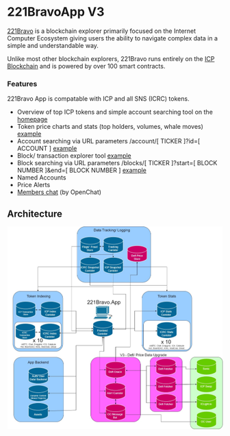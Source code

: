 # 221BravoApp V3
[221Bravo](https://221bravo.app) is a blockchain explorer primarily focused on the Internet Computer Ecosystem giving users the ability to navigate complex data in a simple and understandable way. 

Unlike most other blockchain explorers, 221Bravo runs entirely on the [ICP Blockchain](https://internetcomputer.org/docs/current/home) and is powered by over 100 smart contracts. 

### Features
221Bravo App is compatable with ICP and all SNS (ICRC) tokens. 

- Overview of top ICP tokens and simple account searching tool on the [homepage](https://221bravo.app)
- Token price charts and stats (top holders, volumes, whale moves) [example](https://221bravo.app/stats/CKBTC)
- Account searching via URL parameters /account/[ TICKER ]?id=[ ACCOUNT ] [example](https://221bravo.app/account/ICP?id=ab8f382fdce7c5cbc951c895f815325cdfdd9fc50116752081613715c333737b)
- Block/ transaction explorer tool [example](https://221bravo.app/blocks/icp)
- Block searching via URL parameters /blocks/[ TICKER ]?start=[ BLOCK NUMBER ]&end=[ BLOCK NUMBER ] [example](https://221bravo.app/blocks/cketh?start=0&end=10)
- Named Accounts
- Price Alerts
- [Members chat](https://oc.app/community/vrtdr-dyaaa-aaaar-a2exq-cai/channel/283806532254715438641103320620325336219) (by OpenChat) 

## Architecture 

![Canister Layout](221BravoApp.jpg)

 
